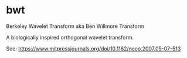 # bwt
Berkeley Wavelet Transform aka Ben Willmore Transform

A biologically inspired orthogonal wavelet transform.

See: https://www.mitpressjournals.org/doi/10.1162/neco.2007.05-07-513

